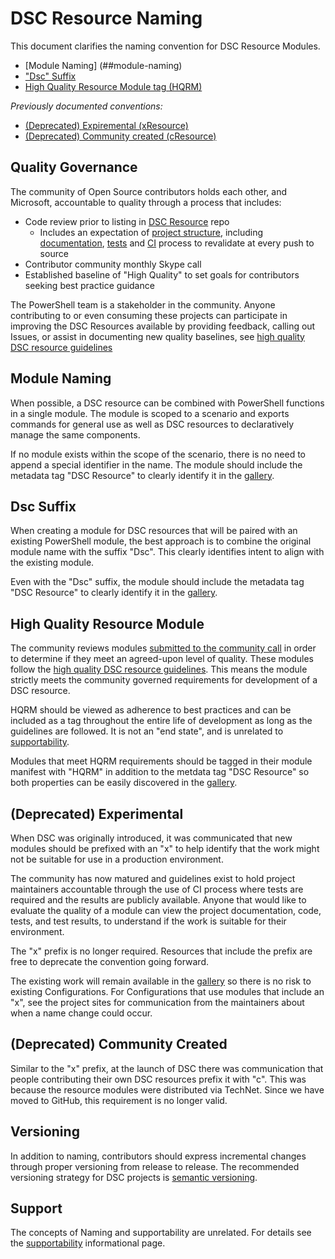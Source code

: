 # DSC Resource Naming

This document clarifies the naming convention for DSC Resource Modules.

- [Module Naming] (##module-naming)
- ["Dsc" Suffix](##dsc-suffix)
- [High Quality Resource Module tag (HQRM)](##high-quality-resource-module)

*Previously documented conventions:*

- [(Deprecated) Expiremental (xResource)](##deprecated-expiremental)
- [(Deprecated) Community created (cResource)](##deprecated-community-created)

## Quality Governance

The community of Open Source contributors holds each other,
and Microsoft, accountable to quality through a process that includes:
- Code review prior to listing in [DSC Resource](http://github.com/powershell/dscresources) repo
    - Includes an expectation of [project structure](Contributing.md##developing-a-new-resource), including [documentation](Contributing.md##writing-documentation), [tests](Contributing.md###write-tests) and [CI](Contributing.md###tests-in-appveyor) process to revalidate at every push to source
- Contributor community monthly Skype call
- Established baseline of "High Quality" to set goals for contributors seeking best practice guidance

The PowerShell team is a stakeholder in the community.
Anyone contributing to or even consuming these projects can participate in improving
the DSC Resources available by providing feedback,
calling out Issues, or assist in documenting new quality baselines,
see [high quality DSC resource guidelines](HighQualityModuleGuidelines.md)

## Module Naming

When possible, a DSC resource can be combined with PowerShell functions
in a single module.
The module is scoped to a scenario and exports commands for general use
as well as DSC resources to declaratively manage the same components.

If no module exists within the scope of the scenario,
there is no need to append a special identifier in the name.
The module should include the metadata tag "DSC Resource"
to clearly identify it in the [gallery](http://powershellgallery.com).

## Dsc Suffix

When creating a module for DSC resources that will be paired with an existing PowerShell module,
the best approach is to combine the original module name with the suffix "Dsc".
This clearly identifies intent to align with the existing module.

Even with the "Dsc" suffix,
the module should include the metadata tag "DSC Resource"
to clearly identify it in the [gallery](http://powershellgallery.com).

## High Quality Resource Module

The community reviews modules [submitted to the community call](CommunityAgenda.md)
in order to determine if they meet an agreed-upon level of quality.
These modules follow the [high quality DSC resource guidelines](HighQualityModuleGuidelines.md).
This means the module strictly meets the community governed requirements
for development of a DSC resource.

HQRM should be viewed as adherence to best practices and can be included as a tag
throughout the entire life of development as long as the guidelines are followed.
It is not an "end state", and is unrelated to [supportability](Supportability.md).

Modules that meet HQRM requirements should be tagged in their module manifest with "HQRM"
in addition to the metdata tag "DSC Resource"
so both properties can be easily discovered in the [gallery](http://powershellgallery.com).

## (Deprecated) Experimental

When DSC was originally introduced,
it was communicated that new modules should be prefixed with an "x"
to help identify that the work might not be suitable for use in a production environment.

The community has now matured and guidelines exist to hold project maintainers accountable
through the use of CI process where tests are required and the results are publicly available.
Anyone that would like to evaluate the quality of a module can view the project documentation,
code, tests, and test results, to understand if the work is suitable for their environment.

The "x" prefix is no longer required.
Resources that include the prefix are free to deprecate the convention going forward.

The existing work will remain available in the [gallery](http://powershellgallery.com)
so there is no risk to existing Configurations.
For Configurations that use modules that include an "x",
see the project sites for communication from the maintainers about when a name change
could occur.

## (Deprecated) Community Created

Similar to the "x" prefix,
at the launch of DSC there was communication that people contributing
their own DSC resources prefix it with "c".
This was because the resource modules were distributed via TechNet.
Since we have moved to GitHub, this requirement is no longer valid.

## Versioning

In addition to naming, contributors should express incremental changes
through proper versioning from release to release.
The recommended versioning strategy for DSC projects is [semantic versioning](http://semver.org/).

## Support

The concepts of Naming and supportability are unrelated.
For details see the [supportability](Supportability.md) informational page.
